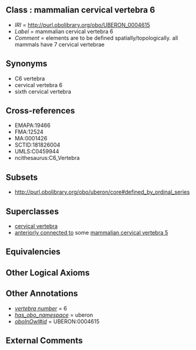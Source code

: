 
## Class : mammalian cervical vertebra 6

 * *IRI* = http://purl.obolibrary.org/obo/UBERON_0004615
 * *Label* = mammalian cervical vertebra 6
 * *Comment* = elements are to be defined spatially/topologically. all mammals have 7 cervical vertebrae

## Synonyms

 * C6 vertebra
 * cervical vertebra 6
 * sixth cervical vertebra

## Cross-references

 * EMAPA:19466
 * FMA:12524
 * MA:0001426
 * SCTID:181826004
 * UMLS:C0459944
 * ncithesaurus:C6_Vertebra

## Subsets

 * http://purl.obolibrary.org/obo/uberon/core#defined_by_ordinal_series

## Superclasses

 * [cervical vertebra](../../UBERON/13/UBERON_0002413.md)
 * [anteriorly connected to](../../core#anteriorly/to/core#anteriorly_connected_to.md) some [mammalian cervical vertebra 5](../../UBERON/14/UBERON_0004614.md)

## Equivalencies


## Other Logical Axioms


## Other Annotations

 * *[vertebra number](../../UBPROP/07/UBPROP_0000107.md)* = 6
 * *[has_obo_namespace](../../ce/oboInOwl#hasOBONamespace.md)* = uberon
 * *[oboInOwl#id](../../id/oboInOwl#id.md)* = UBERON:0004615

## External Comments


